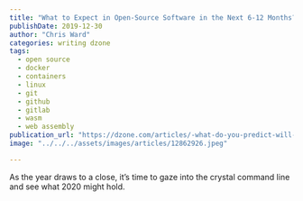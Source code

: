 ```yaml
---
title: "What to Expect in Open-Source Software in the Next 6-12 Months?"
publishDate: 2019-12-30
author: "Chris Ward"
categories: writing dzone
tags: 
  - open source
  - docker
  - containers
  - linux
  - git
  - github
  - gitlab
  - wasm
  - web assembly
publication_url: "https://dzone.com/articles/-what-do-you-predict-will-happen-in-open-source-so"
image: "../../../assets/images/articles/12862926.jpeg"

---
```

As the year draws to a close, it’s time to gaze into the crystal command line and see what 2020 might hold.

